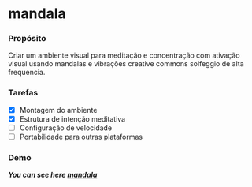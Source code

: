 # mandala

<h3><strong>Propósito</strong></h3>

Criar um ambiente visual para meditação e concentração com ativação visual usando mandalas e vibrações creative commons solfeggio de alta frequencia.

<h3><strong>Tarefas</strong></h3>

- [x] Montagem do ambiente
- [x] Estrutura de intenção meditativa
- [ ] Configuração de velocidade
- [ ] Portabilidade para outras plataformas

<h3><strong>Demo</strong></h3>

**_You can see here [mandala](https://twitter.com/awesome_docker)_**
